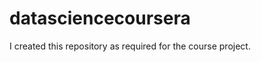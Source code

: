 datasciencecoursera
===================

I created this repository as required for the course project.
